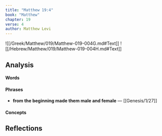```yaml
---
title: "Matthew 19:4"
book: "Matthew"
chapter: 19
verse: 4
author: Matthew Levi
---
```

![[/Greek/Matthew/019/Matthew-019-004G.md#Text]]
![[/Hebrew/Matthew/019/Matthew-019-004H.md#Text]]

## Analysis

#### Words

#### Phrases
- **from the beginning made them male and female** — [[Genesis/1/27]]

#### Concepts

## Reflections

